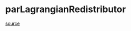 # parLagrangianRedistributor

[source](github.com/OpenFOAM-jp/OpenFOAM-utilities-tutorials-jp/blob/master/v1906/parallelProcessing/redistributePar/parLagrangianRedistributor.C/parLagrangianRedistributor.C)



